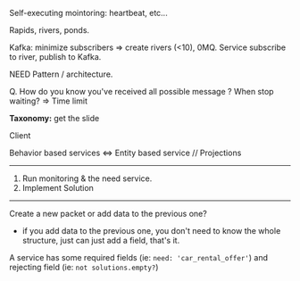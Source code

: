 Self-executing mointoring: heartbeat, etc...

Rapids, rivers, ponds.

Kafka: minimize subscribers => create rivers (<10), 0MQ.
    Service subscribe to river, publish to Kafka.

NEED Pattern / architecture.

Q.
How do you know you've received all possible message ?
When stop waiting?
=> Time limit


**Taxonomy:** get the slide


Client

Behavior based services <=> Entity based service // Projections


---------------------------------

1. Run monitoring & the need service.
2. Implement Solution

---------------------------------

Create a new packet or add data to the previous one?
- if you add data to the previous one, you don't need to know the whole structure, just can just add a field, that's it.

A service has some required fields (ie: `need: 'car_rental_offer'`) and rejecting field (ie: `not solutions.empty?`)







